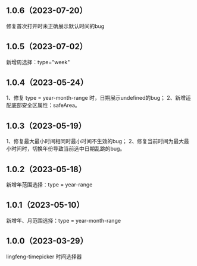 ## 1.0.6（2023-07-20）
修复首次打开时未正确展示默认时间的bug
## 1.0.5（2023-07-02）
新增周选择：type="week"
## 1.0.4（2023-05-24）
1、修复 type = year-month-range 时，日期展示undefined的bug；
2、新增适配底部安全区属性：safeArea。
## 1.0.3（2023-05-19）
1、修复最大最小时间相同时最小时间不生效的bug；
2、修复当前时间为最大最小时间时，切换年份导致当前选中日期乱跳的bug。
## 1.0.2（2023-05-18）
新增年范围选择：type = year-range
## 1.0.1（2023-05-10）
新增年、月范围选择：type = year-month-range
## 1.0.0（2023-03-29）
lingfeng-timepicker 时间选择器
